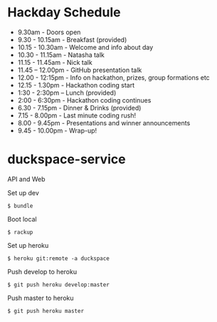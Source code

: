 Hackday Schedule
================

* 9.30am - Doors open
* 9.30 - 10.15am - Breakfast (provided)
* 10.15 - 10.30am - Welcome and info about day
* 10.30 - 11.15am - Natasha talk
* 11.15 - 11.45am - Nick talk
* 11.45 – 12.00pm - GitHub presentation talk
* 12.00 - 12:15pm - Info on hackathon, prizes, group formations etc
* 12.15 - 1.30pm - Hackathon coding start
* 1:30 - 2:30pm – Lunch (provided)
* 2:00 - 6:30pm - Hackathon coding continues
* 6.30 - 7.15pm - Dinner & Drinks (provided)
* 7.15 - 8.00pm - Last minute coding rush!
* 8.00 - 9.45pm - Presentations and winner announcements
* 9.45 - 10.00pm - Wrap-up!

duckspace-service
=================

API and Web

Set up dev

    $ bundle

Boot local

    $ rackup

Set up heroku

    $ heroku git:remote -a duckspace

Push develop to heroku

    $ git push heroku develop:master

Push master to heroku

    $ git push heroku master
